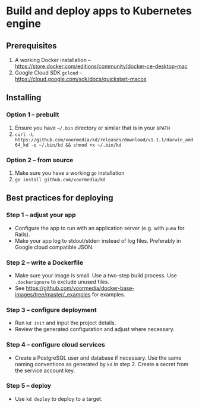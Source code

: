 # Build and deploy apps to Kubernetes engine

## Prerequisites

1. A working Docker installation – https://store.docker.com/editions/community/docker-ce-desktop-mac
2. Google Cloud SDK `gcloud` – https://cloud.google.com/sdk/docs/quickstart-macos

## Installing

### Option 1 – prebuilt
1. Ensure you have `~/.bin` directory or similar that is in your `$PATH`
1. `curl -L https://github.com/voormedia/kd/releases/download/v1.1.1/darwin_amd64_kd -o ~/.bin/kd && chmod +x ~/.bin/kd`

### Option 2 – from source
1. Make sure you have a working `go` installation
2. `go install github.com/voormedia/kd`


## Best practices for deploying

### Step 1 – adjust your app

* Configure the app to run with an application server (e.g. with `puma` for Rails).
* Make your app log to stdout/stderr instead of log files. Preferably in Google cloud compatible JSON.

### Step 2 – write a Dockerfile

* Make sure your image is small. Use a two-step build process. Use `.dockerignore` to exclude unused files.
* See https://github.com/voormedia/docker-base-images/tree/master/_examples for examples.

### Step 3 – configure deployment

* Run `kd init` and input the project details.
* Review the generated configuration and adjust where necessary.

### Step 4 – configure cloud services

* Create a PostgreSQL user and database if necessary. Use the same naming conventions as generated by `kd` in step 2. Create a secret from the service account key.

### Step 5 – deploy

* Use `kd deploy` to deploy to a target.
